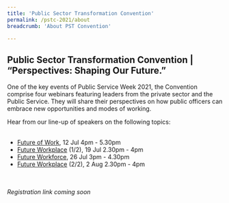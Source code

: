 ```yaml
---
title: 'Public Sector Transformation Convention'
permalink: /pstc-2021/about
breadcrumb: 'About PST Convention'

---
```

## Public Sector Transformation Convention | “Perspectives: Shaping Our Future.”
One of the key events of Public Service Week 2021, the Convention comprise four webinars featuring leaders from the private sector and the Public Service. They will share their perspectives on how public officers can embrace new opportunities and modes of working.
<br>

Hear from our line-up of speakers on the following topics:<br>
<br>
  * [Future of Work](/pstc-2021/future-of-work/), 12 Jul 4pm - 5.30pm
  * [Future Workplace](/pstc-2021/future-workplace/) (1/2), 19 Jul 2.30pm - 4pm
  * [Future Workforce](/pstc-2021/future-workforce/), 26 Jul 3pm - 4.30pm
  * [Future Workplace](/pstc-2021/future-workplace/) (2/2), 2 Aug 2.30pm - 4pm
<br>
<br>
<i>Registration link coming soon</i>
<br>
